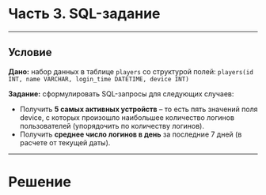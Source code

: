 # Часть 3. SQL-задание
---

## Условие

**Дано:** набор данных в таблице `players` со структурой полей:
 `players(id INT, name VARCHAR, login_time DATETIME, device INT)`

**Задание:** сформулировать SQL-запросы для следующих случаев:
* Получить **5 самых активных устройств** – то есть пять значений поля device, с которых произошло наибольшее количество логинов пользователей (упорядочить по количеству логинов).
* Получить **среднее число логинов в день** за последние 7 дней (в расчете от текущей даты).

---

# Решение

